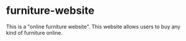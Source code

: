 # furniture-website
This is a "online furniture website". This website allows users to buy any kind of furniture online.
